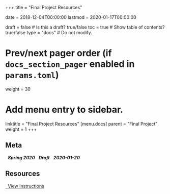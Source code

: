 +++
title = "Final Project Resources"

date = 2018-12-04T00:00:00
lastmod = 2020-01-17T00:00:00

draft = false  # Is this a draft? true/false
toc = true  # Show table of contents? true/false
type = "docs"  # Do not modify.

# Prev/next pager order (if `docs_section_pager` enabled in `params.toml`)
weight = 30

# Add menu entry to sidebar.
linktitle = "Final Project Resources"
[menu.docs]
  parent = "Final Project"
  weight = 1
+++

## Meta 
<i class="meta-badge semester-sp19"><i class="far fa-calendar-alt fa-lg"></i>&nbsp; **Spring 2020** </i> 
<i class="meta-badge progress-draft"><i class="fas fa-tasks fa-lg"></i>&nbsp; **Draft** </i> 
<i class="meta-badge progress-update"><i class="far fa-clock fa-lg"></i>&nbsp; **2020-01-20** </i>

## Resources
<a class="btn btn-outline-primary resource" href="https://slu-soc5650.github.io/final-project" target="_blank"><i class="fas fa-book fa-lg"></i>&nbsp; View Instructions </a> 

